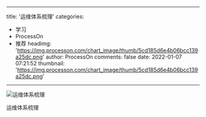 
---
title: '运维体系梳理'
categories: 
 - 学习
 - ProcessOn
 - 推荐
headimg: 'https://img.processon.com/chart_image/thumb/5cd185d6e4b06bcc139a25dc.png'
author: ProcessOn
comments: false
date: 2022-01-07 07:21:52
thumbnail: 'https://img.processon.com/chart_image/thumb/5cd185d6e4b06bcc139a25dc.png'
---

<div>   
<img class="thumb" alt="运维体系梳理" src="https://img.processon.com/chart_image/thumb/5cd185d6e4b06bcc139a25dc.png" referrerpolicy="no-referrer">
<p>运维体系梳理</p>  
</div>
            